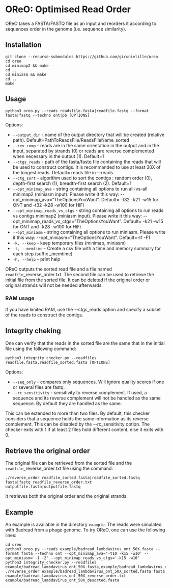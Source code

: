# OReO: Optimised Read Order

OReO takes a FASTA/FASTQ file as an input and reorders it according to sequences order in the genome (i.e. sequence similarity).

## Installation 

```
git clone --recurse-submodules https://github.com/girunivlille/oreo
cd oreo
cd minimap2 && make
cd ..
cd miniasm && make
cd ..
make
```

## Usage

`python3 oreo.py --reads readsfile.fasta|readfile.fastq --format fasta|fastq --techno ont|pb [OPTIONS]`

Options:
* `--output_dir` - name of the output directory that will be created (relative path). Default=PathToReadsFile/ReadsFileName_sorted
* `--rev_comp` - reads are in the same orientation in the output and in the input, separated by strands (0) or reads are reverse complemented when necessary in the output (1). Default=1
* `--ctgs_reads` - path of the fasta/fastq file containing the reads that will be used to construct contigs. It is recommanded to use at least 30X of the longest reads. Default= reads file in --reads.
* `--ctg_sort` - algorithm used to sort the contigs : random order (0), depth-first search (1), breadth-first search (2). Default=1
* `--opt_minimap_ava` - string containing all options to run all-vs-all minimap2 (miniasm input). Please write it this way: --opt_minimap_ava="TheOptionsYouWant". Default= -t32 -k21 -w15 for ONT and -t32 -k28 -w100 for HiFi
* `--opt_minimap_reads_vs_ctgs` - string containing all options to run reads vs contigs minimap2 (miniasm input). Please write it this way: --opt_minimap_reads_vs_ctgs="TheOptionsYouWant". Default= -k21 -w15 for ONT and -k28 -w100 for HiFi
* `--opt_miniasm` - string containing all options to run miniasm. Please write it this way: --opt_miniasm="TheOptionsYouWant". Default=-I1 -F1
* `-k, --keep` - keep temporary files (minimap, miniasm)
* `-t, --memtime` - Create a csv file with a time and memory summary for each step (suffix _memtime)
* `-h, --help` - print help

OReO outputs the sorted read file and a file named `readfile`_reverse_order.txt. The second file can be used to retrieve the initial file from the sorted file.
It can be deleted if the original order or original strands will not be needed afterwards.

### RAM usage

If you have limited RAM, use the --ctgs_reads option and specify a subset of the reads to construct the contigs.

## Integrity cheking

One can verify that the reads in the sorted file are the same that in the initial file using the following command:

`python3 integrity_checker.py --readfiles readfile.fasta,readfile_sorted.fasta [OPTIONS]`

Options:
* `--seq_only` - compares only sequences. Will ignore quality scores if one or several files are fastq.
* `--rc_sensitivity` - sensitivity to reverse complement. If used, a sequence and its reverse complement will not be handled as the same sequence. By default they are handled as the same.

This can be extended to more than two files. By default, this checker considers that a sequence holds the same information as its reverse complement. This can be disabled by the --rc_sensitivity option.
The checker exits with 1 if at least 2 files hold different content, else it exits with 0.

## Retrieve the original order

The original file can be retrieved from the sorted file and the `readfile`_reverse_order.txt file using the command:

`./reverse_order readfile_sorted.fasta|readfile_sorted.fastq fasta|fastq readfile_reverse_order.txt outputfile.fasta|outputfile.fastq`

It retrieves both the original order and the original strands.

## Example

An example is available in the directory `example`. The reads were simulated with Badread from a phage genome.
To try OReO, one can use the following lines:

```
cd oreo
python3 oreo.py --reads example/badread_lambdavirus_ont_50X.fasta --format fasta --techno ont --opt_minimap_ava='-t10 -k15 -w10' --opt_miniasm='-1 -2' --opt_minimap_reads_vs_ctgs='-k15 -w10'
python3 integrity_checker.py --readfiles example/badread_lambdavirus_ont_50X.fasta,example/badread_lambdavirus_ont_50X_sorted.fasta
./reverse_order example/badread_lambdavirus_ont_50X_sorted.fasta fasta example/badread_lambdavirus_ont_50X_reverse_order.txt example/badread_lambdavirus_ont_50X_desorted.fasta
```
